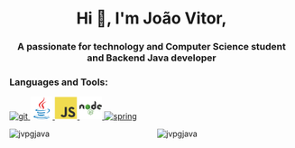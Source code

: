 <h1 align="center">Hi 👋, I'm João Vitor,</h1>
<h3 align="center">A passionate for technology and Computer Science student and Backend Java developer</h3>

<h3 align="left">Languages and Tools:</h3>
<p align="left">
  <a href="https://git-scm.com/" target="_blank" rel="noreferrer">
    <img src="https://www.vectorlogo.zone/logos/git-scm/git-scm-icon.svg" alt="git" width="40" height="40"/>
  </a>
  <a href="https://www.java.com" target="_blank" rel="noreferrer">
    <img src="https://raw.githubusercontent.com/devicons/devicon/master/icons/java/java-original.svg" alt="java" width="40" height="40"/>
  </a>
  <a href="https://developer.mozilla.org/en-US/docs/Web/JavaScript" target="_blank" rel="noreferrer">
    <img src="https://raw.githubusercontent.com/devicons/devicon/master/icons/javascript/javascript-original.svg" alt="javascript" width="40" height="40"/>
  </a>
  <a href="https://nodejs.org" target="_blank" rel="noreferrer">
    <img src="https://raw.githubusercontent.com/devicons/devicon/master/icons/nodejs/nodejs-original-wordmark.svg" alt="nodejs" width="40" height="40"/>
  </a>
  <a href="https://spring.io/" target="_blank" rel="noreferrer">
    <img src="https://www.vectorlogo.zone/logos/springio/springio-icon.svg" alt="spring" width="40" height="40"/>
  </a>
</p>

<div style="display: flex; justify-content: center;">
  <div style="flex: 1; margin-right: 20px;">
    <img src="https://github-readme-stats.vercel.app/api?username=jvpgjava&show_icons=true&locale=en" alt="jvpgjava" />
  </div>
  <div style="flex: 1;">
    <img src="https://github-readme-streak-stats.herokuapp.com/?user=jvpgjava" alt="jvpgjava" />
  </div>
</div>


